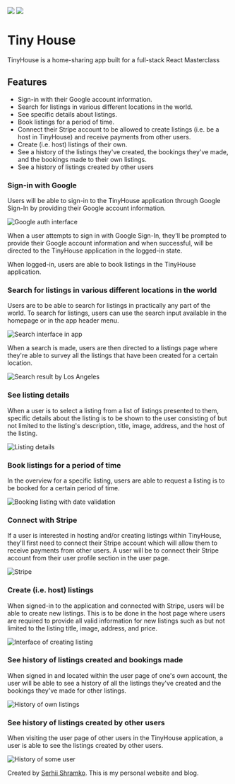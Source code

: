 <a href="https://codeclimate.com/github/Shramkoweb/tiny_house/maintainability"><img src="https://api.codeclimate.com/v1/badges/3f329416633a149a963e/maintainability" /></a>
<a href="https://codeclimate.com/github/Shramkoweb/tiny_house/test_coverage"><img src="https://api.codeclimate.com/v1/badges/3f329416633a149a963e/test_coverage" /></a>

# Tiny House

TinyHouse is a home-sharing app built for a full-stack React Masterclass

## Features

- Sign-in with their Google account information.
- Search for listings in various different locations in the world.
- See specific details about listings.
- Book listings for a period of time.
- Connect their Stripe account to be allowed to create listings (i.e. be a host in TinyHouse) and receive payments from
  other users.
- Create (i.e. host) listings of their own.
- See a history of the listings they've created, the bookings they've made, and the bookings made to their own listings.
- See a history of listings created by other users

### Sign-in with Google

Users will be able to sign-in to the TinyHouse application through Google Sign-In by providing their Google account
information.

![Google auth interface](https://d2uusema5elisf.cloudfront.net/courses/tinyhouse-react-masterclass-part-2/module_0/lesson_0.2/public/assets/tinyhouse-login.png)

When a user attempts to sign in with Google Sign-In, they'll be prompted to provide their Google account information and
when successful, will be directed to the TinyHouse application in the logged-in state.

When logged-in, users are able to book listings in the TinyHouse application.

### Search for listings in various different locations in the world

Users are to be able to search for listings in practically any part of the world. To search for listings, users can use
the search input available in the homepage or in the app header menu.

![Search interface in app](https://d2uusema5elisf.cloudfront.net/courses/tinyhouse-react-masterclass-part-2/module_0/lesson_0.2/public/assets/tinyhouse-search-inputs.png)

When a search is made, users are then directed to a listings page where they're able to survey all the listings that
have been created for a certain location.

![Search result by Los Angeles](https://d2uusema5elisf.cloudfront.net/courses/tinyhouse-react-masterclass-part-2/module_0/lesson_0.2/public/assets/tinyhouse-listings.png)

### See listing details

When a user is to select a listing from a list of listings presented to them, specific details about the listing is to
be shown to the user consisting of but not limited to the listing's description, title, image, address, and the host of
the listing.

![Listing details](https://d2uusema5elisf.cloudfront.net/courses/tinyhouse-react-masterclass-part-2/module_0/lesson_0.2/public/assets/tinyhouse-listing.png)

### Book listings for a period of time

In the overview for a specific listing, users are able to request a listing is to be booked for a certain period of
time.

![Booking listing with date validation](https://d2uusema5elisf.cloudfront.net/courses/tinyhouse-react-masterclass-part-2/module_0/lesson_0.2/public/assets/tinyhouse-confirm-booking.png)

### Connect with Stripe

If a user is interested in hosting and/or creating listings within TinyHouse, they'll first need to connect their Stripe
account which will allow them to receive payments from other users. A user will be to connect their Stripe account from
their user profile section in the user page.

![Stripe](https://d2uusema5elisf.cloudfront.net/courses/tinyhouse-react-masterclass-part-2/module_0/lesson_0.2/public/assets/tinyhouse-connect-stripe.png)

### Create (i.e. host) listings

When signed-in to the application and connected with Stripe, users will be able to create new listings. This is to be
done in the host page where users are required to provide all valid information for new listings such as but not limited
to the listing title, image, address, and price.

![Interface of creating listing](https://d2uusema5elisf.cloudfront.net/courses/tinyhouse-react-masterclass-part-2/module_0/lesson_0.2/public/assets/tinyhouse-host-listing.png)

### See history of listings created and bookings made

When signed in and located within the user page of one's own account, the user will be able to see a history of all the
listings they've created and the bookings they've made for other listings.

![History of own listings](https://d2uusema5elisf.cloudfront.net/courses/tinyhouse-react-masterclass-part-2/module_0/lesson_0.2/public/assets/tinyhouse-user-page.png)

### See history of listings created by other users

When visiting the user page of other users in the TinyHouse application, a user is able to see the listings created by
other users.

![History of some user](https://d2uusema5elisf.cloudfront.net/courses/tinyhouse-react-masterclass-part-2/module_0/lesson_0.2/public/assets/tinyhouse-other-user-listings.png)

Created by [Serhii Shramko](https://shramko.dev/). This is my personal website and blog. 
